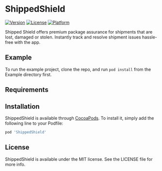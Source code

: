# ShippedShield

[![Version](https://img.shields.io/cocoapods/v/ShippedShield.svg?style=flat)](https://cocoapods.org/pods/ShippedShield)
[![License](https://img.shields.io/cocoapods/l/ShippedShield.svg?style=flat)](https://cocoapods.org/pods/ShippedShield)
[![Platform](https://img.shields.io/cocoapods/p/ShippedShield.svg?style=flat)](https://cocoapods.org/pods/ShippedShield)

Shipped Shield offers premium package assurance for shipments that are lost, damaged or stolen. Instantly track and resolve shipment issues hassle-free with the app.

## Example

To run the example project, clone the repo, and run `pod install` from the Example directory first.

## Requirements

## Installation

ShippedShield is available through [CocoaPods](https://cocoapods.org). To install
it, simply add the following line to your Podfile:

```ruby
pod 'ShippedShield'
```

## License

ShippedShield is available under the MIT license. See the LICENSE file for more info.
